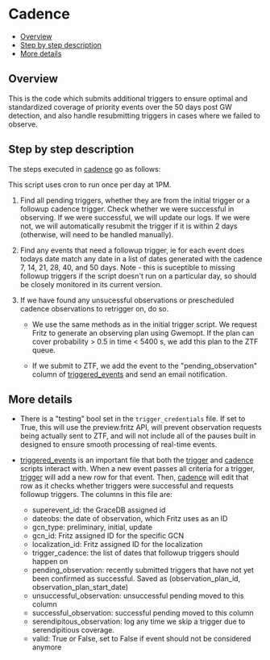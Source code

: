 # Cadence

- [Overview](#Overview)
- [Step by step description](#Step-by-step-description)
- [More details](#More-details)

## Overview

This is the code which submits additional triggers to ensure optimal and standardized coverage of priority events over the 50 days post GW detection, and also handle resubmitting triggers in cases where we failed to observe.

## Step by step description

The steps executed in [cadence](../cadence.py) go as follows:

This script uses cron to run once per day at 1PM.

1. Find all pending triggers, whether they are from the initial trigger or a followup cadence trigger. Check whether we were successful in observing. If we were successful, we will update our logs. If we were not, we will automatically resubmit the trigger if it is within 2 days (otherwise, will need to be handled manually).

2. Find any events that need a followup trigger, ie for each event does todays date match any date in a list of dates generated with the cadence 7, 14, 21, 28, 40, and 50 days. Note - this is suceptible to missing followup triggers if the script doesn't run on a particular day, so should be closely monitored in its current version.

3. If we have found any unsucessful observations or prescheduled cadence observations to retrigger on, do so.

   - We use the same methods as in the initial trigger script. We request Fritz to generate an observing plan using Gwemopt. If the plan can cover probability > 0.5 in time < 5400 s, we add this plan to the ZTF queue.

   - If we submit to ZTF, we add the event to the "pending_observation" column of [triggered_events](../data/trigger_data/triggered_events.csv) and send an email notification.

## More details

- There is a "testing" bool set in the `trigger_credentials` file. If set to True, this will use the preview.fritz API, will prevent observation requests being actually sent to ZTF, and will not include all of the pauses built in designed to ensure smooth processing of real-time events.

- [triggered_events](../data/trigger_data/triggered_events.csv) is an important file that both the [trigger](../trigger.py) and [cadence](../cadence.py) scripts interact with. When a new event passes all criteria for a trigger, [trigger](../trigger.py) will add a new row for that event. Then, [cadence](../cadence.py) will edit that row as it checks whether triggers were successful and requests followup triggers. The columns in this file are:

  - superevent_id: the GraceDB assigned id
  - dateobs: the date of observation, which Fritz uses as an ID
  - gcn_type: preliminary, initial, update
  - gcn_id: Fritz assigned ID for the specific GCN
  - localization_id: Fritz assigned ID for the localization
  - trigger_cadence: the list of dates that followup triggers should happen on
  - pending_observation: recently submitted triggers that have not yet been confirmed as successful. Saved as (observation_plan_id, observation_plan_start_date)
  - unsuccessful_observation: unsuccessful pending moved to this column
  - successful_observation: successful pending moved to this column
  - serendipitous_observation: log any time we skip a trigger due to serendipitious coverage.
  - valid: True or False, set to False if event should not be considered anymore
